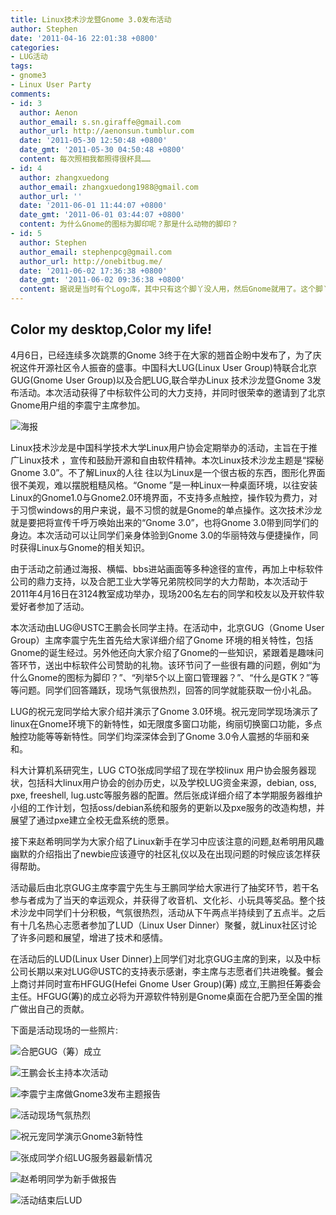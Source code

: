 ```yaml
---
title: Linux技术沙龙暨Gnome 3.0发布活动
author: Stephen
date: '2011-04-16 22:01:38 +0800'
categories:
- LUG活动
tags:
- gnome3
- Linux User Party
comments:
- id: 3
  author: Aenon
  author_email: s.sn.giraffe@gmail.com
  author_url: http://aenonsun.tumblur.com
  date: '2011-05-30 12:50:48 +0800'
  date_gmt: '2011-05-30 04:50:48 +0800'
  content: 每次照相我都照得很杯具……
- id: 4
  author: zhangxuedong
  author_email: zhangxuedong1988@gmail.com
  author_url: ''
  date: '2011-06-01 11:44:07 +0800'
  date_gmt: '2011-06-01 03:44:07 +0800'
  content: 为什么Gnome的图标为脚印呢？那是什么动物的脚印？
- id: 5
  author: Stephen
  author_email: stephenpcg@gmail.com
  author_url: http://onebitbug.me/
  date: '2011-06-02 17:36:38 +0800'
  date_gmt: '2011-06-02 09:36:38 +0800'
  content: 据说是当时有个Logo库，其中只有这个脚丫没人用，然后Gnome就用了。这个脚丫也正好是"G"的样子。
---
```

## Color my desktop,Color my life!

4月6日，已经连续多次跳票的Gnome 3终于在大家的翘首企盼中发布了，为了庆祝这件开源社区令人振奋的盛事。中国科大LUG(Linux User Group)特联合北京GUG(Gnome User Group)以及合肥LUG,联合举办Linux 技术沙龙暨Gnome 3发布活动。本次活动获得了中标软件公司的大力支持，并同时很荣幸的邀请到了北京Gnome用户组的李震宁主席参加。

![海报](https://ftp.lug.ustc.edu.cn/wp-content/gallery/gnome3-launch-party_1/poster.jpg)

Linux技术沙龙是中国科学技术大学Linux用户协会定期举办的活动，主旨在于推广Linux技术 ，宣传和鼓励开源和自由软件精神。本次Linux技术沙龙主题是“探秘Gnome 3.0”。不了解Linux的人往 往以为Linux是一个很古板的东西，图形化界面很不美观，难以摆脱粗糙风格。“Gnome ”是一种Linux一种桌面环境，以往安装Linux的Gnome1.0与Gnome2.0环境界面，不支持多点触控，操作较为费力，对于习惯windows的用户来说，最不习惯的就是Gnome的单点操作。这次技术沙龙就是要把将宣传千呼万唤始出来的“Gnome 3.0”，也将Gnome 3.0带到同学们的身边。本次活动可以让同学们亲身体验到Gnome 3.0的华丽特效与便捷操作，同时获得Linux与Gnome的相关知识。

由于活动之前通过海报、横幅、bbs进站画面等多种途径的宣传，再加上中标软件公司的鼎力支持，以及合肥工业大学等兄弟院校同学的大力帮助，本次活动于2011年4月16日在3124教室成功举办，现场200名左右的同学和校友以及开软件软爱好者参加了活动。

本次活动由LUG@USTC王鹏会长同学主持。在活动中，北京GUG（Gnome User Group）主席李震宁先生首先给大家详细介绍了Gnome 环境的相关特性，包括Gnome的诞生经过。另外他还向大家介绍了Gnome的一些知识，紧跟着是趣味问答环节，送出中标软件公司赞助的礼物。该环节问了一些很有趣的问题，例如“为什么Gnome的图标为脚印？”、“列举5个以上窗口管理器？”、“什么是GTK？”等等问题。同学们回答踊跃，现场气氛很热烈，回答的同学就能获取一份小礼品。

LUG的祝元宠同学给大家介绍并演示了Gnome 3.0环境。祝元宠同学现场演示了linux在Gnome环境下的新特性，如无限度多窗口功能，绚丽切换窗口功能，多点触控功能等等新特性。同学们均深深体会到了Gnome 3.0令人震撼的华丽和亲和。

科大计算机系研究生，LUG CTO张成同学绍了现在学校linux 用户协会服务器现状，包括科大linux用户协会的创办历史，以及学校LUG资金来源，debian, oss, pxe, freeshell, lug.ustc等服务器的配置。然后张成详细介绍了本学期服务器维护小组的工作计划，包括oss/debian系统和服务的更新以及pxe服务的改造构想，并展望了通过pxe建立全校无盘系统的愿景。

接下来赵希明同学为大家介绍了Linux新手在学习中应该注意的问题,赵希明用风趣幽默的介绍指出了newbie应该遵守的社区礼仪以及在出现问题的时候应该怎样获得帮助。

活动最后由北京GUG主席李震宁先生与王鹏同学给大家进行了抽奖环节，若干名参与者成为了当天的幸运观众，并获得了收音机、文化衫、小玩具等奖品。整个技术沙龙中同学们十分积极，气氛很热烈，活动从下午两点半持续到了五点半。之后有十几名热心志愿者参加了LUD（Linux User Dinner）聚餐，就Linux社区讨论了许多问题和展望，增进了技术和感情。

在活动后的LUD(Linux User Dinner)上同学们对北京GUG主席的到来，以及中标公司长期以来对LUG@USTC的支持表示感谢，李主席与志愿者们共进晚餐。餐会上商讨并同时宣布HFGUG(Hefei Gnome User Group)(筹) 成立,王鹏担任筹委会主任。HFGUG(筹)的成立必将为开源软件特别是Gnome桌面在合肥乃至全国的推广做出自己的贡献。

下面是活动现场的一些照片:

![合肥GUG（筹）成立](https://ftp.lug.ustc.edu.cn/wp-content/gallery/gnome3-launch-party/dscf2688.jpg)

![王鹏会长主持本次活动](https://ftp.lug.ustc.edu.cn/wp-content/gallery/gnome3-launch-party/dscf2690.jpg)

![李震宁主席做Gnome3发布主题报告](https://ftp.lug.ustc.edu.cn/wp-content/gallery/gnome3-launch-party/dscf2693.jpg)

![活动现场气氛热烈](https://ftp.lug.ustc.edu.cn/wp-content/gallery/gnome3-launch-party/dscf2696.jpg)

![祝元宠同学演示Gnome3新特性](https://ftp.lug.ustc.edu.cn/wp-content/gallery/gnome3-launch-party/dscf2698.jpg)

![张成同学介绍LUG服务器最新情况](https://ftp.lug.ustc.edu.cn/wp-content/gallery/gnome3-launch-party/dscf2704.jpg)

![赵希明同学为新手做报告](https://ftp.lug.ustc.edu.cn/wp-content/gallery/gnome3-launch-party/dscf2707.jpg)

![活动结束后LUD](https://ftp.lug.ustc.edu.cn/wp-content/gallery/linux%e6%8a%80%e6%9c%af%e6%b2%99%e9%be%99%e6%9a%a8gnome-3-0%e5%8f%91%e5%b8%83%e6%b4%bb%e5%8a%a8/dscf2713_0.jpg)
